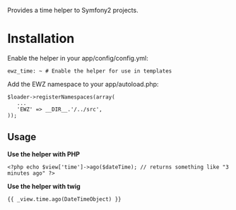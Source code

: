 Provides a time helper to Symfony2 projects.

Installation
============

Enable the helper in your app/config/config.yml:

    ewz_time: ~ # Enable the helper for use in templates

Add the EWZ namespace to your app/autoload.php:

    $loader->registerNamespaces(array(
       ...
       'EWZ' => __DIR__.'/../src',
    ));

Usage
-----

**Use the helper with PHP**

    <?php echo $view['time']->ago($dateTime); // returns something like "3 minutes ago" ?>

**Use the helper with twig**

    {{ _view.time.ago(DateTimeObject) }}
